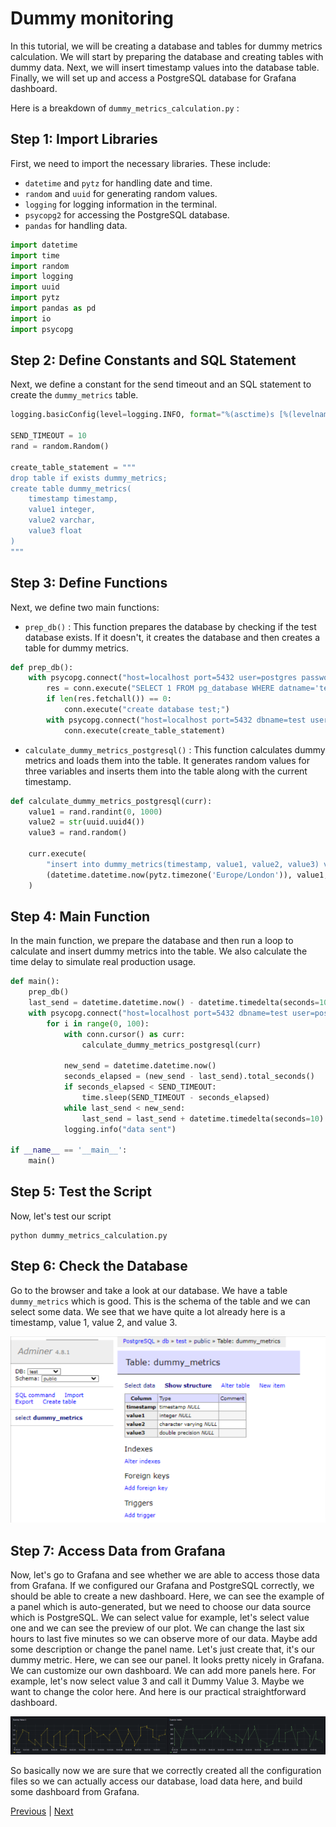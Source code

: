 # Dummy monitoring

In this tutorial, we will be creating a database and tables for dummy metrics calculation. We will start by preparing the database and creating tables with dummy data. Next, we will insert timestamp values into the database table. Finally, we will set up and access a PostgreSQL database for Grafana dashboard. 

Here is a breakdown of `dummy_metrics_calculation.py` :

## Step 1: Import Libraries

First, we need to import the necessary libraries. These include:

- `datetime` and `pytz` for handling date and time.
- `random` and `uuid` for generating random values.
- `logging` for logging information in the terminal.
- `psycopg2` for accessing the PostgreSQL database.
- `pandas` for handling data.

```python
import datetime
import time
import random
import logging 
import uuid
import pytz
import pandas as pd
import io
import psycopg
```

## Step 2: Define Constants and SQL Statement

Next, we define a constant for the send timeout and an SQL statement to create the `dummy_metrics` table.

```python
logging.basicConfig(level=logging.INFO, format="%(asctime)s [%(levelname)s]: %(message)s")

SEND_TIMEOUT = 10
rand = random.Random()

create_table_statement = """
drop table if exists dummy_metrics;
create table dummy_metrics(
    timestamp timestamp,
    value1 integer,
    value2 varchar,
    value3 float
)
"""
```

## Step 3: Define Functions

Next, we define two main functions:

- `prep_db()` : This function prepares the database by checking if the test database exists. If it doesn't, it creates the database and then creates a table for dummy metrics.

```python
def prep_db():
    with psycopg.connect("host=localhost port=5432 user=postgres password=example", autocommit=True) as conn:
        res = conn.execute("SELECT 1 FROM pg_database WHERE datname='test'")
        if len(res.fetchall()) == 0:
            conn.execute("create database test;")
        with psycopg.connect("host=localhost port=5432 dbname=test user=postgres password=example") as conn:
            conn.execute(create_table_statement)
```

- `calculate_dummy_metrics_postgresql()` : This function calculates dummy metrics and loads them into the table. It generates random values for three variables and inserts them into the table along with the current timestamp.

```python
def calculate_dummy_metrics_postgresql(curr):
    value1 = rand.randint(0, 1000)
    value2 = str(uuid.uuid4())
    value3 = rand.random()

    curr.execute(
        "insert into dummy_metrics(timestamp, value1, value2, value3) values (%s, %s, %s, %s)",
        (datetime.datetime.now(pytz.timezone('Europe/London')), value1, value2, value3)
    )
```

## Step 4: Main Function

In the main function, we prepare the database and then run a loop to calculate and insert dummy metrics into the table. We also calculate the time delay to simulate real production usage.

```python
def main():
	prep_db()
	last_send = datetime.datetime.now() - datetime.timedelta(seconds=10)
	with psycopg.connect("host=localhost port=5432 dbname=test user=postgres password=example", autocommit=True) as conn:
		for i in range(0, 100):
			with conn.cursor() as curr:
				calculate_dummy_metrics_postgresql(curr)

			new_send = datetime.datetime.now()
			seconds_elapsed = (new_send - last_send).total_seconds()
			if seconds_elapsed < SEND_TIMEOUT:
				time.sleep(SEND_TIMEOUT - seconds_elapsed)
			while last_send < new_send:
				last_send = last_send + datetime.timedelta(seconds=10)
			logging.info("data sent")

if __name__ == '__main__':
	main()
```

## Step 5: Test the Script

Now, let's test our script

```
python dummy_metrics_calculation.py
```

## Step 6: Check the Database

Go to the browser and take a look at our database. We have a table `dummy_metrics` which is good. This is the schema of the table and we can select some data. We see that we have quite a lot already here is a timestamp, value 1, value 2, and value 3.

![dummy_metrics](https://github.com/dimzachar/mlops-zoomcamp/blob/master/notes/Week_5/Images/dummy_metrics.png)

## Step 7: Access Data from Grafana

Now, let's go to Grafana and see whether we are able to access those data from Grafana. If we configured our Grafana and PostgreSQL correctly, we should be able to create a new dashboard. Here, we can see the example of a panel which is auto-generated, but we need to choose our data source which is PostgreSQL. We can select value for example, let's select value one and we can see the preview of our plot. We can change the last six hours to last five minutes so we can observe more of our data. Maybe add some description or change the panel name. Let's just create that, it's our dummy metric. Here, we can see our panel. It looks pretty nicely in Grafana. We can customize our own dashboard. We can add more panels here. For example, let's now select value 3 and call it Dummy Value 3. Maybe we want to change the color here. And here is our practical straightforward dashboard.

![dummy_dashboard](https://github.com/dimzachar/mlops-zoomcamp/blob/master/notes/Week_5/Images/dummy_dashboard.png)

So basically now we are sure that we correctly created all the configuration files so we can actually access our database, load data here, and build some dashboard from Grafana.

[Previous](baseline.md) | [Next](data_quality.md)